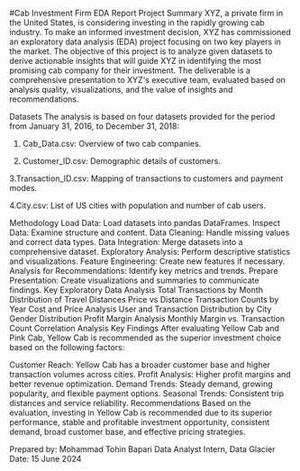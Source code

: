 #Cab Investment Firm EDA Report
Project Summary
XYZ, a private firm in the United States, is considering investing in the rapidly growing cab industry. To make an informed investment decision, XYZ has commissioned an exploratory data analysis (EDA) project focusing on two key players in the market. The objective of this project is to analyze given datasets to derive actionable insights that will guide XYZ in identifying the most promising cab company for their investment. The deliverable is a comprehensive presentation to XYZ's executive team, evaluated based on analysis quality, visualizations, and the value of insights and recommendations.

Datasets
The analysis is based on four datasets provided for the period from January 31, 2016, to December 31, 2018:

1. Cab_Data.csv: Overview of two cab companies.
   
3. Customer_ID.csv: Demographic details of customers.

3.Transaction_ID.csv: Mapping of transactions to customers and payment modes.

4.City.csv: List of US cities with population and number of cab users.

Methodology
Load Data: Load datasets into pandas DataFrames.
Inspect Data: Examine structure and content.
Data Cleaning: Handle missing values and correct data types.
Data Integration: Merge datasets into a comprehensive dataset.
Exploratory Analysis: Perform descriptive statistics and visualizations.
Feature Engineering: Create new features if necessary.
Analysis for Recommendations: Identify key metrics and trends.
Prepare Presentation: Create visualizations and summaries to communicate findings.
Key Exploratory Data Analysis
Total Transactions by Month
Distribution of Travel Distances
Price vs Distance
Transaction Counts by Year
Cost and Price Analysis
User and Transaction Distribution by City
Gender Distribution
Profit Margin Analysis
Monthly Margin vs. Transaction Count
Correlation Analysis
Key Findings
After evaluating Yellow Cab and Pink Cab, Yellow Cab is recommended as the superior investment choice based on the following factors:

Customer Reach: Yellow Cab has a broader customer base and higher transaction volumes across cities.
Profit Analysis: Higher profit margins and better revenue optimization.
Demand Trends: Steady demand, growing popularity, and flexible payment options.
Seasonal Trends: Consistent trip distances and service reliability.
Recommendations
Based on the evaluation, investing in Yellow Cab is recommended due to its superior performance, stable and profitable investment opportunity, consistent demand, broad customer base, and effective pricing strategies.

Prepared by: Mohammad Tohin Bapari
Data Analyst Intern, Data Glacier
Date: 15 June 2024
